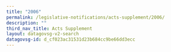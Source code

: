 ```yaml
---
title: "2006"
permalink: /legislative-notifications/acts-supplement/2006/
description: ""
third_nav_title: Acts Supplement
layout: datagovsg-v2-search
datagovsg-id: d_cf023ac31531d23b684cc9be66dd3ecc
---
```

